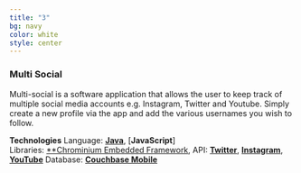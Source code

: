 ```yaml
---
title: "3"
bg: navy
color: white
style: center
---
```

### **Multi Social**
Multi-social is a software application that allows the user to keep track of multiple social media accounts e.g. Instagram, Twitter and Youtube.
Simply create a new profile via the app and add the various usernames you wish to follow.    
  
**Technologies**
Language: [**Java**](https://www.oracle.com/java/index.html), [**JavaScript**]    
Libraries:   [**Chrominium Embedded Framework](https://en.wikipedia.org/wiki/Chromium_Embedded_Framework),
API: [**Twitter**](https://dev.twitter.com/docs), [**Instagram**](https://www.instagram.com/developer/), [**YouTube**](https://developers.google.com/youtube/documentation/)
Database: [**Couchbase Mobile**](http://www.couchbase.com)

